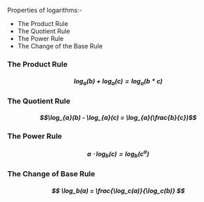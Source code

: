 Properties of logarithms:-
-   The Product Rule
-   The Quotient Rule
-   The Power Rule
-   The Change of the Base Rule

### The Product Rule
##### $$\log_{a}(b) + \log_{a}(c) = \log_{a}(b*c)$$

### The Quotient Rule
##### $$\log_{a}(b) - \log_{a}(c) = \log_{a}(\frac{b}{c})$$

### The Power Rule
##### $$a \cdot \log_b(c) = \log_b(c^a) $$

### The Change of Base Rule
##### $$ \log_b(a) = \frac{\log_c(a)}{\log_c(b)} $$

